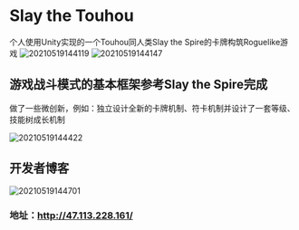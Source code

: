 # Slay the Touhou

个人使用Unity实现的一个Touhou同人类Slay the Spire的卡牌构筑Roguelike游戏
![20210519144119](https://koroshiya-image-host.oss-cn-shenzhen.aliyuncs.com/20210519144119.png)
![20210519144147](https://koroshiya-image-host.oss-cn-shenzhen.aliyuncs.com/20210519144147.png)

## 游戏战斗模式的基本框架参考Slay the Spire完成

做了一些微创新，例如：独立设计全新的卡牌机制、符卡机制并设计了一套等级、技能树成长机制

![20210519144422](https://koroshiya-image-host.oss-cn-shenzhen.aliyuncs.com/20210519144422.png)

## 开发者博客

![20210519144701](https://koroshiya-image-host.oss-cn-shenzhen.aliyuncs.com/20210519144701.png)

### 地址：<http://47.113.228.161/>
